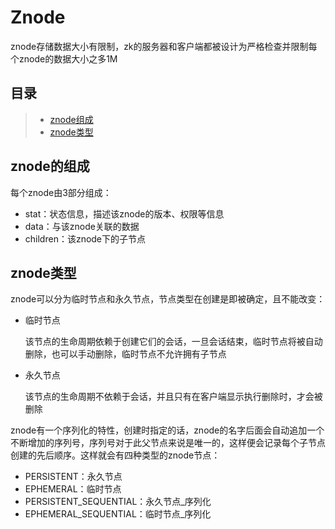 # Znode

znode存储数据大小有限制，zk的服务器和客户端都被设计为严格检查并限制每个znode的数据大小之多1M

## 目录

> * [znode组成](#chapter1)
> * [znode类型](#chapter2)

## znode的组成 <a id="chapter1"></a>

每个znode由3部分组成：

- stat：状态信息，描述该znode的版本、权限等信息
- data：与该znode关联的数据
- children：该znode下的子节点

## znode类型 <a id="chapter2"></a>

znode可以分为临时节点和永久节点，节点类型在创建是即被确定，且不能改变：

- 临时节点

  该节点的生命周期依赖于创建它们的会话，一旦会话结束，临时节点将被自动删除，也可以手动删除，临时节点不允许拥有子节点

- 永久节点

  该节点的生命周期不依赖于会话，并且只有在客户端显示执行删除时，才会被删除

znode有一个序列化的特性，创建时指定的话，znode的名字后面会自动追加一个不断增加的序列号，序列号对于此父节点来说是唯一的，这样便会记录每个子节点创建的先后顺序。这样就会有四种类型的znode节点：

- PERSISTENT：永久节点
- EPHEMERAL：临时节点
- PERSISTENT_SEQUENTIAL：永久节点_序列化
- EPHEMERAL_SEQUENTIAL：临时节点_序列化